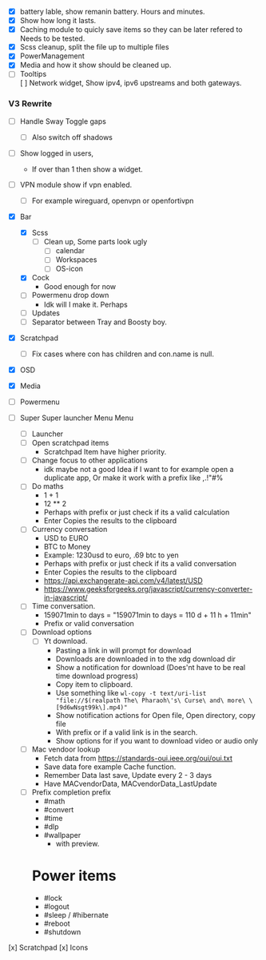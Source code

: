 - [x] battery lable, show remanin battery. Hours and minutes.  
- [x] Show how long it lasts.  
- [x] Caching module to quicly save items so they can be later refered to  
    Needs to be tested.  
- [x] Scss cleanup, split the file up to multiple files  
- [x] PowerManagement  
- [x] Media and how it show should be cleaned up.  
- [ ] Tooltips  
    [ ] Network widget, Show ipv4, ipv6 upstreams and both gateways.  

### V3 Rewrite
 - [ ] Handle Sway Toggle gaps
     - [ ] Also switch off shadows

 - [ ] Show logged in users,
    - If over than 1 then show a widget.

 - [ ] VPN module show if vpn enabled.
     - [ ] For example wireguard, openvpn or openfortivpn

 - [x] Bar  
     - [x] Scss
        - [ ] Clean up, Some parts look ugly
            - [ ] calendar
            - [ ] Workspaces
            - [ ] OS-icon
     - [x] Cock 
        - Good enough for now
     - [ ] Powermenu drop down
        - Idk will I make it. Perhaps
     - [ ] Updates
     - [ ] Separator between Tray and Boosty boy.

 - [x] Scratchpad
      - [ ] Fix cases where con has children and con.name is null.
 - [x] OSD
 - [x] Media
 - [ ] Powermenu
 - [ ] Super Super launcher Menu Menu
     - [ ] Launcher
     - [ ] Open scratchpad items
        - Scratchpad Item have higher priority.
     - [ ] Change focus to other applications
        - idk maybe not a good Idea if I want to for example open a duplicate app,
        Or make it work with a prefix like ,.!"#%
     - [ ] Do maths
        - 1 + 1
        - 12 ** 2
        - Perhaps with prefix or just check if its a valid calculation
        - Enter Copies the results to the clipboard 
     - [ ] Currency conversation
        - USD to EURO
        - BTC to Money
        - Example: 1230usd to euro, .69 btc to yen
        - Perhaps with prefix or just check if its a valid conversation
        - Enter Copies the results to the clipboard 
        - https://api.exchangerate-api.com/v4/latest/USD
        - https://www.geeksforgeeks.org/javascript/currency-converter-in-javascript/
     - [ ] Time conversation. 
        - 159071min to days = "159071min to days = 110 d + 11 h + 11min"
        - Prefix or valid conversation
     - [ ] Download options
         - [ ] Yt download.
            - Pasting a link in will prompt for download
            - Downloads are downloaded in to the xdg download dir
            - Show a notification for download (Does'nt have to be real time download progress)
            - Copy item to clipboard.
            - Use something like `wl-copy -t text/uri-list "file://$(realpath The\ Pharaoh\'s\ Curse\ and\ more\ \[9d6wNsgt99k\].mp4)"`
            - Show notification actions for Open file, Open directory, copy file
            - With prefix or if a valid link is in the search.
            - Show options for if you want to download video or audio only
      - [ ] Mac vendoor lookup
         - Fetch data from https://standards-oui.ieee.org/oui/oui.txt
         - Save data fore example Cache function.
         - Remember Data last save, Update every 2 - 3 days
         - Have MACvendorData, MACvendorData_LastUpdate
     - [ ] Prefix completion prefix
        - #math
        - #convert
        - #time 
        - #dlp
        - #wallpaper 
            - with preview.
        # Power items
        - #lock
        - #logout
        - #sleep / #hibernate
        - #reboot
        - #shutdown


[x] Scratchpad
    [x] Icons
